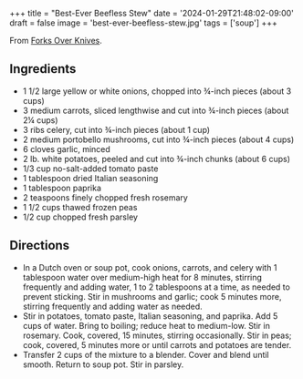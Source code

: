+++
title = "Best-Ever Beefless Stew"
date = '2024-01-29T21:48:02-09:00'
draft = false
image = 'best-ever-beefless-stew.jpg'
tags = ['soup']
+++

From [Forks Over Knives](https://www.forksoverknives.com/recipes/vegan-soups-stews/best-ever-beefless-stew/).

## Ingredients
* 1 1/2 large yellow or white onions, chopped into ¾-inch pieces (about 3 cups)
* 3 medium carrots, sliced lengthwise and cut into ¾-inch pieces (about 2¼ cups)
* 3 ribs celery, cut into ¾-inch pieces (about 1 cup)
* 2 medium portobello mushrooms, cut into ¾-inch pieces (about 4 cups)
* 6 cloves garlic, minced
* 2 lb. white potatoes, peeled and cut into ¾-inch chunks (about 6 cups)
* 1/3 cup no-salt-added tomato paste
* 1 tablespoon dried Italian seasoning
* 1 tablespoon paprika
* 2 teaspoons finely chopped fresh rosemary
* 1 1/2 cups thawed frozen peas
* 1/2 cup chopped fresh parsley

## Directions
* In a Dutch oven or soup pot, cook onions, carrots, and celery with 1 tablespoon water over medium-high heat for 8 minutes, stirring frequently and adding water, 1 to 2 tablespoons at a time, as needed to prevent sticking. Stir in mushrooms and garlic; cook 5 minutes more, stirring frequently and adding water as needed.
* Stir in potatoes, tomato paste, Italian seasoning, and paprika. Add 5 cups of water. Bring to boiling; reduce heat to medium-low. Stir in rosemary. Cook, covered, 15 minutes, stirring occasionally. Stir in peas; cook, covered, 5 minutes more or until carrots and potatoes are tender.
* Transfer 2 cups of the mixture to a blender. Cover and blend until smooth. Return to soup pot. Stir in parsley.
